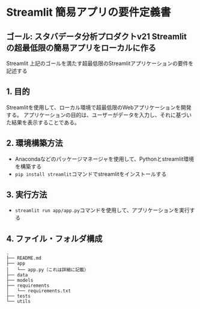 # Streamlit 簡易アプリの要件定義書
## ゴール: スタバデータ分析プロダクトv21 Streamlit の超最低限の簡易アプリをローカルに作る
Streamlit 
上記のゴールを満たす超最低限のStreamlitアプリケーションの要件を記述する

## 1. 目的
Streamlitを使用して、ローカル環境で超最低限のWebアプリケーションを開発する。
アプリケーションの目的は、ユーザーがデータを入力し、それに基づいた結果を表示することである。

## 2. 環境構築方法
- Anacondaなどのパッケージマネージャを使用して、Pythonとstreamlit環境を構築する
- `pip install streamlit`コマンドでstreamlitをインストールする

## 3. 実行方法
- `streamlit run app/app.py`コマンドを使用して、アプリケーションを実行する

## 4. ファイル・フォルダ構成
```
.
├── README.md
├── app
│   └── app.py（これは詳細に記載）
├── data
├── models
├── requirements
│   └── requirements.txt
├── tests
└── utils
```